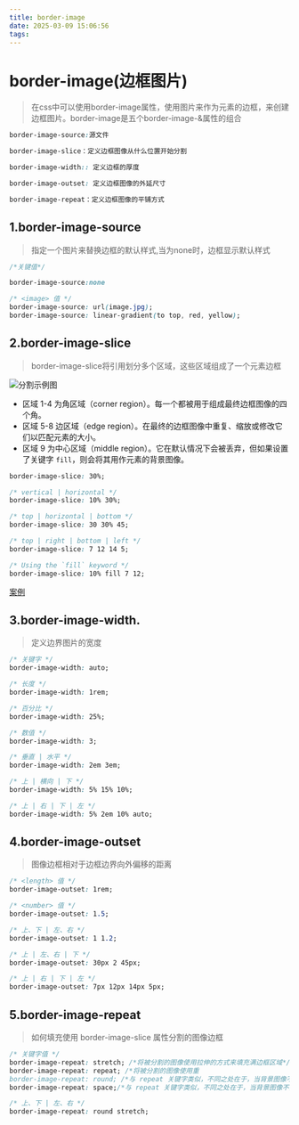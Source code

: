 ```yaml
---
title: border-image
date: 2025-03-09 15:06:56
tags:
---
```


# border-image(边框图片)

> 在css中可以使用border-image属性，使用图片来作为元素的边框，来创建边框图片。border-image是五个border-image-&属性的组合

```css
border-image-source:源文件

border-image-slice：定义边框图像从什么位置开始分割

border-image-width:: 定义边框的厚度

border-image-outset: 定义边框图像的外延尺寸

border-image-repeat：定义边框图像的平铺方式
```

## 1.border-image-source

> 指定一个图片来替换边框的默认样式,当为none时，边框显示默认样式

```css
/*关键值*/

border-image-source:none

/* <image> 值 */
border-image-source: url(image.jpg);
border-image-source: linear-gradient(to top, red, yellow);
```

## 2.border-image-slice

> border-image-slice将引用划分多个区域，这些区域组成了一个元素边框

![分割示例图](border-image-slice.png)

- 区域 1-4 为角区域（corner region）。每一个都被用于组成最终边框图像的四个角。
- 区域 5-8 边区域（edge region）。在最终的边框图像中重复、缩放或修改它们以匹配元素的大小。
- 区域 9 为中心区域（middle region）。它在默认情况下会被丢弃，但如果设置了关键字 `fill`，则会将其用作元素的背景图像。

```css
border-image-slice: 30%;

/* vertical | horizontal */
border-image-slice: 10% 30%;

/* top | horizontal | bottom */
border-image-slice: 30 30% 45;

/* top | right | bottom | left */
border-image-slice: 7 12 14 5;

/* Using the `fill` keyword */
border-image-slice: 10% fill 7 12;
```

[案例]([border-image-slice](https://codepen.io/siwuxie/pen/NWQgjJz))

## 3.border-image-width.

> 定义边界图片的宽度

```css
/* 关键字 */
border-image-width: auto;

/* 长度 */
border-image-width: 1rem;

/* 百分比 */
border-image-width: 25%;

/* 数值 */
border-image-width: 3;

/* 垂直 | 水平 */
border-image-width: 2em 3em;

/* 上 | 横向 | 下 */
border-image-width: 5% 15% 10%;

/* 上 | 右 | 下 | 左 */
border-image-width: 5% 2em 10% auto;
```

## 4.border-image-outset

> 图像边框相对于边框边界向外偏移的距离

```css
/* <length> 值 */
border-image-outset: 1rem;

/* <number> 值 */
border-image-outset: 1.5;

/* 上、下 | 左、右 */
border-image-outset: 1 1.2;

/* 上 | 左、右 | 下 */
border-image-outset: 30px 2 45px;

/* 上 | 右 | 下 | 左 */
border-image-outset: 7px 12px 14px 5px;
```

## 5.border-image-repeat

> 如何填充使用 border-image-slice 属性分割的图像边框

```css
/* 关键字值 */
border-image-repeat: stretch; /*将被分割的图像使用拉伸的方式来填充满边框区域*/
border-image-repeat: repeat; /*将被分割的图像使用重 
border-image-repeat: round; /*与 repeat 关键字类似，不同之处在于，当背景图像不能以整数次平铺时，会根据情况缩放图像；*/
border-image-repeat: space;/*与 repeat 关键字类似，不同之处在于，当背景图像不能以整数次平铺时，会用空白间隙填充在图像周围。*/

/* 上、下 | 左、右 */
border-image-repeat: round stretch;
```
